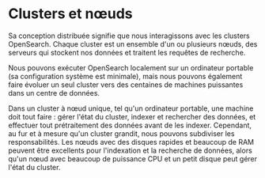 # Clusters et nœuds

Sa conception distribuée signifie que nous interagissons avec les clusters OpenSearch. Chaque cluster est un ensemble d'un ou plusieurs nœuds, des serveurs qui stockent nos données et traitent les requêtes de recherche.

Nous pouvons exécuter OpenSearch localement sur un ordinateur portable (sa configuration système est minimale), mais nous pouvons également faire évoluer un seul cluster vers des centaines de machines puissantes dans un centre de données.

Dans un cluster à nœud unique, tel qu'un ordinateur portable, une machine doit tout faire : gérer l'état du cluster, indexer et rechercher des données, et effectuer tout prétraitement des données avant de les indexer. Cependant, au fur et à mesure qu'un cluster grandit, nous pouvons subdiviser les responsabilités. Les nœuds avec des disques rapides et beaucoup de RAM peuvent être excellents pour l'indexation et la recherche de données, alors qu'un nœud avec beaucoup de puissance CPU et un petit disque peut gérer l'état du cluster.